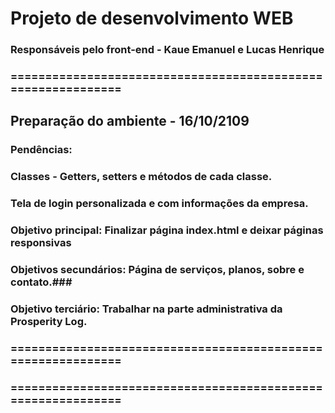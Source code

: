 # Projeto de desenvolvimento WEB #
### Responsáveis pelo front-end - Kaue Emanuel e Lucas Henrique ###

### ============================================================= ###
## Preparação do ambiente - 16/10/2109 ##

### Pendências: ###
### Classes - Getters, setters e métodos de cada classe. ###
### Tela de login personalizada e com informações da empresa. ###
### Objetivo principal: Finalizar página index.html e deixar páginas responsivas ###
### Objetivos secundários: Página de serviços, planos, sobre e contato.###
### Objetivo terciário: Trabalhar na parte administrativa da Prosperity Log.  ###

### ============================================================= ###

### ============================================================= ###


